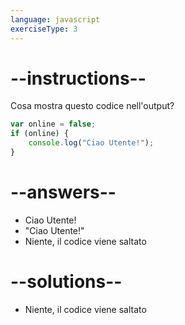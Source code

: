 ```yaml
---
language: javascript
exerciseType: 3
---
```


# --instructions--

Cosa mostra questo codice nell'output?
```javascript
var online = false;
if (online) {
    console.log("Ciao Utente!");
}
```

# --answers--

- Ciao Utente!
- "Ciao Utente!"
- Niente, il codice viene saltato

# --solutions--

- Niente, il codice viene saltato
